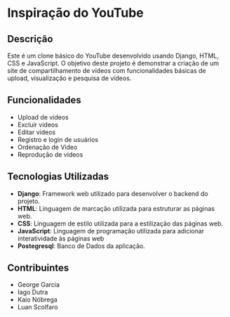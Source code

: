 # Inspiração do YouTube

## Descrição

Este é um clone básico do YouTube desenvolvido usando Django, HTML, CSS e JavaScript. O objetivo deste projeto é demonstrar a criação de um site de compartilhamento de vídeos com funcionalidades básicas de upload, visualização e pesquisa de vídeos.

## Funcionalidades

- Upload de vídeos
- Excluir videos
- Editar videos
- Registro e login de usuários
- Ordenação de Video
-  Reprodução de videos

## Tecnologias Utilizadas

- **Django**: Framework web utilizado para desenvolver o backend do projeto.
- **HTML**: Linguagem de marcação utilizada para estruturar as páginas web.
- **CSS**: Linguagem de estilo utilizada para a estilização das páginas web.
- **JavaScript**: Linguagem de programação utilizada para adicionar interatividade às páginas web
- **Postegresql**: Banco de Dados da aplicação.


## Contribuintes
- George Garcia
- Iago Dutra
- Kaio Nóbrega
- Luan Scolfaro
